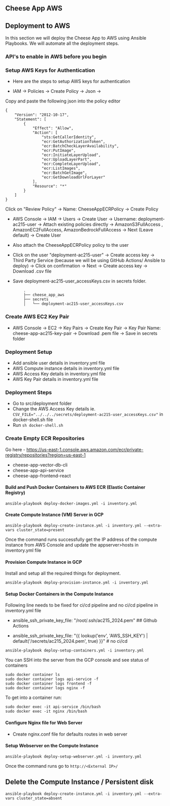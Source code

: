 ## Cheese App AWS

## Deployment to AWS

In this section we will deploy the Cheese App to AWS using Ansible Playbooks. We will automate all the deployment steps.

### API's to enable in AWS before you begin

<!-- - ECR (Elastic Container Registry) - to store our docker images
- IAM (Identity and Access Management) - to manage access to our AWS resources
- VPC (Virtual Private Cloud) - to provide a secure and isolated network environment for our resources
- Security Groups - to control the network traffic to our resources
- Load Balancer - to distribute traffic to our resources -->

### Setup AWS Keys for Authentication 

- Here are the steps to setup AWS keys for authentication

- IAM -> Policies -> Create Policy -> Json -> 

Copy and paste the following json into the policy editor
```
{
    "Version": "2012-10-17",
    "Statement": [
        {
            "Effect": "Allow",
            "Action": [
                "sts:GetCallerIdentity",
                "ecr:GetAuthorizationToken",
                "ecr:BatchCheckLayerAvailability",
                "ecr:PutImage",
                "ecr:InitiateLayerUpload",
                "ecr:UploadLayerPart",
                "ecr:CompleteLayerUpload",
                "ecr:ListImages",
                "ecr:BatchGetImage",
                "ecr:GetDownloadUrlForLayer"
            ],
            "Resource": "*"
        }
    ]
}
```

Click on "Review Policy" -> Name: CheeseAppECRPolicy -> Create Policy

- AWS Console -> IAM -> Users -> Create User  -> Username: deployment-ac215-user -> Attach existing policies directly -> AmazonS3FullAccess , AmazonEC2FullAccess, AmazonBedrockFullAccess -> Next (Leave default) -> Create User

- Also attach the CheeseAppECRPolicy policy to the user

- Click on the user "deployment-ac215-user" ->  Create access key -> Third Party Service (because we will be using GitHub Actions/ Ansible to deploy) -> Click on confirmation -> Next -> Create access key -> Download .csv file

- Save deployment-ac215-user_accessKeys.csv in secrets folder. 
```
        .
        ├── cheese_app_aws
        ├── secrets
        │   └── deployment-ac215-user_accessKeys.csv
```

### Create AWS EC2 Key Pair

- AWS Console -> EC2 -> Key Pairs -> Create Key Pair -> Key Pair Name: cheese-app-ac215-key-pair -> Download .pem file -> Save in secrets folder


### Deployment Setup

- Add ansible user details in inventory.yml file
- AWS Compute instance details in inventory.yml file
- AWS Access Key details in inventory.yml file
- AWS Key Pair details in inventory.yml file

### Deployment Steps
- Go to src/deployment folder
- Change the AWS Access Key details ie. `CSV_FILE="../../../secrets/deployment-ac215-user_accessKeys.csv"` in docker-shell.sh file
- Run `sh docker-shell.sh` 

### Create Empty ECR Repositories

Go here - https://us-east-1.console.aws.amazon.com/ecr/private-registry/repositories?region=us-east-1 

- cheese-app-vector-db-cli
- cheese-app-api-service
- cheese-app-frontend-react

#### Build and Push Docker Containers to AWS ECR (Elastic Container Registry)
```
ansible-playbook deploy-docker-images.yml -i inventory.yml
```

#### Create Compute Instance (VM) Server in GCP
```
ansible-playbook deploy-create-instance.yml -i inventory.yml --extra-vars cluster_state=present
```

Once the command runs successfully get the IP address of the compute instance from AWS Console and update the appserver>hosts in inventory.yml file

#### Provision Compute Instance in GCP
Install and setup all the required things for deployment.
```
ansible-playbook deploy-provision-instance.yml -i inventory.yml
```

#### Setup Docker Containers in the  Compute Instance

Following line needs to be fixed for ci/cd pipeline and no ci/cd pipeline in inventory.yml file

- ansible_ssh_private_key_file: "/root/.ssh/ac215_2024.pem" ## Github Actions

- ansible_ssh_private_key_file: "{{ lookup('env', 'AWS_SSH_KEY') | default('/secrets/ac215_2024.pem', true) }}"   # no ci/cd



```
ansible-playbook deploy-setup-containers.yml -i inventory.yml
```


You can SSH into the server from the GCP console and see status of containers
```
sudo docker container ls
sudo docker container logs api-service -f
sudo docker container logs frontend -f
sudo docker container logs nginx -f
```

To get into a container run:
```
sudo docker exec -it api-service /bin/bash
sudo docker exec -it nginx /bin/bash
```



#### Configure Nginx file for Web Server
* Create nginx.conf file for defaults routes in web server

#### Setup Webserver on the Compute Instance
```
ansible-playbook deploy-setup-webserver.yml -i inventory.yml
```
Once the command runs go to `http://<External IP>/` 

## **Delete the Compute Instance / Persistent disk**
```
ansible-playbook deploy-create-instance.yml -i inventory.yml --extra-vars cluster_state=absent
```
